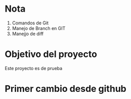 # Nota
1. Comandos de Git
2. Manejo de Branch en GIT
3. Manejjo de diff
# Objetivo del proyecto

Este proyecto es de prueba

# Primer cambio desde github
